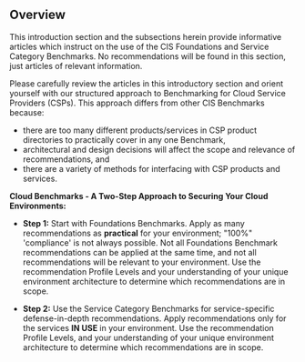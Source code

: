 ## Overview

This introduction section and the subsections herein provide informative articles which instruct on the use of the CIS Foundations and Service Category Benchmarks. No recommendations will be found in this section, just articles of relevant information.

Please carefully review the articles in this introductory section and orient yourself with our structured approach to Benchmarking for Cloud Service Providers (CSPs). This approach differs from other CIS Benchmarks because:
- there are too many different products/services in CSP product directories to practically cover in any one Benchmark,
- architectural and design decisions will affect the scope and relevance of recommendations, and
- there are a variety of methods for interfacing with CSP products and services.

**Cloud Benchmarks - A Two-Step Approach to Securing Your Cloud Environments:**

- **Step 1:** Start with Foundations Benchmarks. Apply as many recommendations as **practical** for your environment; "100%" 'compliance' is not always possible. Not all Foundations Benchmark recommendations can be applied at the same time, and not all recommendations will be relevant to your environment. Use the recommendation Profile Levels and your understanding of your unique environment architecture to determine which recommendations are in scope.

- **Step 2:** Use the Service Category Benchmarks for service-specific defense-in-depth recommendations. Apply recommendations only for the services **IN USE** in your environment. Use the recommendation Profile Levels, and your understanding of your unique environment architecture to determine which recommendations are in scope.
